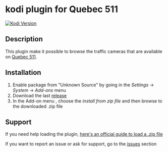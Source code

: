 # kodi plugin for Quebec 511
[![Kodi Version](https://img.shields.io/badge/kodi-18%20%7C%2019%2B-blue)](https://kodi.tv/)

## Description
This plugin make it possible to browse the traffic cameras that are available on [Quebec 511](https://quebec511.info/).

## Installation
1. Enable package from "Unknown Source" by going in the *Settings* -> *System* -> *Add-ons* menu
2. Download the last [release](https://github.com/mathmania/kodi-quebec511/releases)
3. In the Add-on menu , choose the *install from zip file* and then browse to the downloaded .zip file

## Support
If you need help loading the plugin, [here's an official guide to load a .zip file](https://kodi.wiki/view/HOW-TO:Install_add-ons_from_zip_files)

If you want to report an issue or ask for support, go to the [issues](https://github.com/mathmania/kodi-quebec511/issues) section